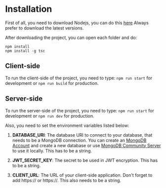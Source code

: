 # Installation
First of all, you need to download Nodejs, you can do this [here](https://nodejs.org/en/download)
Always prefer to download the latest versions.

After downloading the project, you can open each folder and do:

`npm install`<br>
`npm install -g tsc`

## Client-side
To run the client-side of the project, you need to type:
`npm run start` for development or `npm run build` for production.

## Server-side
To run the server-side of the project, you need to type:
`npm run start` for development or `npm run dev` for production.

Also, you need to set the environment variables listed below:
1. **DATABASE_URI**: The database URI to connect to your database, that needs to be a MongoDB connection. You can create an [MongoDB Account](https://www.mongodb.com/) and create a new database or use [MongoDB Community Server](www.mongodb.com/try/download/community) to use it locally. This has to be a string.

2. **JWT_SECRET_KEY**: The secret to be used in JWT encryption. This has to be a string.

3. **CLIENT_URL**: The URL of your client-side application. Don't forget to add https:// or https://. This also needs to be a string.
